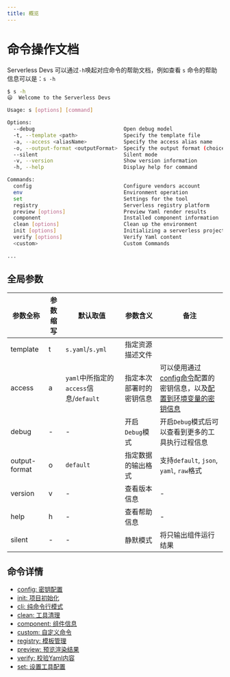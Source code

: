 ```yaml
---
title: 概览
---
```


# 命令操作文档

Serverless Devs 可以通过`-h`唤起对应命令的帮助文档，例如查看 `s` 命令的帮助信息可以是：`s -h`

```bash
$ s -h
😃  Welcome to the Serverless Devs

Usage: s [options] [command]

Options:
  --debug                             Open debug model
  -t, --template <path>               Specify the template file
  -a, --access <aliasName>            Specify the access alias name
  -o, --output-format <outputFormat>  Specify the output format (choices: "default", "json", "yaml", "raw")
  --silent                            Silent mode
  -v, --version                       Show version information
  -h, --help                          Display help for command

Commands:
  config                              Configure vendors account
  env                                 Environment operation
  set                                 Settings for the tool
  registry                            Serverless registry platform
  preview [options]                   Preview Yaml render results
  component                           Installed component information
  clean [options]                     Clean up the environment
  init [options]                      Initializing a serverless project
  verify [options]                    Verify Yaml content
  <custom>                            Custom Commands

...

```

## 全局参数

| 参数全称     | 参数缩写 | 默认取值                               | 参数含义                        | 备注                                                                                                                                 |
| ------------ | -------- | -------------------------------------- | ------------------------------- | ------------------------------------------------------------------------------------------------------------------------------------ |
| template     | t        | `s.yaml`/`s.yml`                       | 指定资源描述文件                |                                                                                                                                      |
| access       | a        | `yaml`中所指定的`access`信息/`default` | 指定本次部署时的密钥信息        | 可以使用通过[config命令](config.md#config-add)配置的密钥信息，以及[配置到环境变量的密钥信息](config.md#通过环境变量配置密钥信息) |
| debug        | -        | -                                      | 开启`Debug`模式                 | 开启`Debug`模式后可以查看到更多的工具执行过程信息                                                                                    |
| output-format | o        | `default`                              | 指定数据的输出格式              | 支持`default`, `json`, `yaml`, `raw`格式                                                                                             |
| version      | v        | -                                      | 查看版本信息                    | -                                                                                                                                    |
| help         | h        | -                                      | 查看帮助信息                    | -                                                                                                                                    |
| silent       | -        | -                                      | 静默模式                        | 将只输出组件运行结果                                                                                                                 |

## 命令详情

- [config: 密钥配置](config.md)
- [init: 项目初始化](init.md)
- [cli: 纯命令行模式](cli.md)
- [clean: 工具清理](clean.md)
- [component: 组件信息](component.md)
- [custom: 自定义命令](custom.md)
- [registry: 模板管理](registry.md)
- [preview: 预览渲染结果](preview.md)
- [verify: 校验Yaml内容](verify.md)
- [set: 设置工具配置](set.md)
